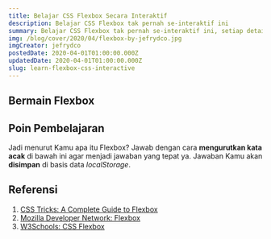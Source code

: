 ```yaml
---
title: Belajar CSS Flexbox Secara Interaktif
description: Belajar CSS Flexbox tak pernah se-interaktif ini
summary: Belajar CSS Flexbox tak pernah se-interaktif ini, setiap detail properti Flexbox dapat dimainkan dengan fleksibilitas penuh. Pelajari sendiri contohnya dan temukan sendiri jawabannya.
img: /blog/cover/2020/04/flexbox-by-jefrydco.jpg
imgCreator: jefrydco
postedDate: 2020-04-01T01:00:00.000Z
updatedDate: 2020-04-01T01:00:00.000Z
slug: learn-flexbox-css-interactive
---
```


<app-amp-notice :to="{ name: 'blog-slug', params: { slug: 'learn-flexbox-css-interactive' } }" label="Belajar CSS Flexbox Secara Interaktif"></app-amp-notice>

## Bermain Flexbox

<app-flexbox></app-flexbox>

## Poin Pembelajaran

Jadi menurut Kamu apa itu Flexbox? Jawab dengan cara **mengurutkan kata acak** di bawah ini agar menjadi jawaban yang tepat ya. Jawaban Kamu akan **disimpan** di basis data _localStorage_.

<app-form></app-form>

## Referensi
1. [CSS Tricks: A Complete Guide to Flexbox](https://css-tricks.com/snippets/css/a-guide-to-flexbox/)
2. [Mozilla Developer Network: Flexbox](https://developer.mozilla.org/en-US/docs/Learn/CSS/CSS_layout/Flexbox)
3. [W3Schools: CSS Flexbox](https://www.w3schools.com/css/css3_flexbox.asp)